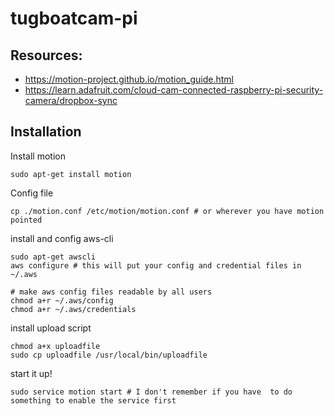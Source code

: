 # tugboatcam-pi

## Resources:
- https://motion-project.github.io/motion_guide.html
- https://learn.adafruit.com/cloud-cam-connected-raspberry-pi-security-camera/dropbox-sync

## Installation
Install motion
```
sudo apt-get install motion
```
Config file
```
cp ./motion.conf /etc/motion/motion.conf # or wherever you have motion pointed
```

install and config aws-cli
```
sudo apt-get awscli
aws configure # this will put your config and credential files in ~/.aws

# make aws config files readable by all users
chmod a+r ~/.aws/config
chmod a+r ~/.aws/credentials
```

install upload script
```
chmod a+x uploadfile
sudo cp uploadfile /usr/local/bin/uploadfile
```

start it up!
```
sudo service motion start # I don't remember if you have  to do something to enable the service first
```
